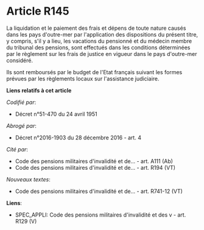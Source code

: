 # Article R145

La liquidation et le paiement des frais et dépens de toute nature causés dans les pays d'outre-mer par l'application des
dispositions du présent titre, y compris, s'il y a lieu, les vacations du pensionné et du médecin membre du tribunal des
pensions, sont effectués dans les conditions déterminées par le règlement sur les frais de justice en vigueur dans le pays
d'outre-mer considéré.

Ils sont remboursés par le budget de l'Etat français suivant les formes prévues par les règlements locaux sur l'assistance
judiciaire.

**Liens relatifs à cet article**

_Codifié par_:

  - Décret n°51-470 du 24 avril 1951

_Abrogé par_:

  - Décret n°2016-1903 du 28 décembre 2016 - art. 4

_Cité par_:

  - Code des pensions militaires d'invalidité et de... - art. A111 (Ab)
  - Code des pensions militaires d'invalidité et de... - art. R194 (VT)

_Nouveaux textes_:

  - Code des pensions militaires d'invalidité et de... - art. R741-12 (VT)

**Liens**:

  - SPEC_APPLI: Code des pensions militaires d'invalidité et des v - art. R129 (V)
